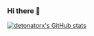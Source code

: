 ### Hi there 👋
[![detonatorx's GitHub stats](https://github-readme-stats.vercel.app/api?username=detonatorx&count_private=true)](https://github.com/detonatorx/github-readme-stats) 
<!--
**detonatorx/detonatorx** is a ✨ _special_ ✨ repository because its `README.md` (this file) appears on your GitHub profile.

Here are some ideas to get you started:

- 🔭 I’m currently working on ...
- 🌱 I’m currently learning ...
- 👯 I’m looking to collaborate on ...
- 🤔 I’m looking for help with ...
- 💬 Ask me about ...
- 📫 How to reach me: ...
- 😄 Pronouns: ...
- ⚡ Fun fact: ...
-->
